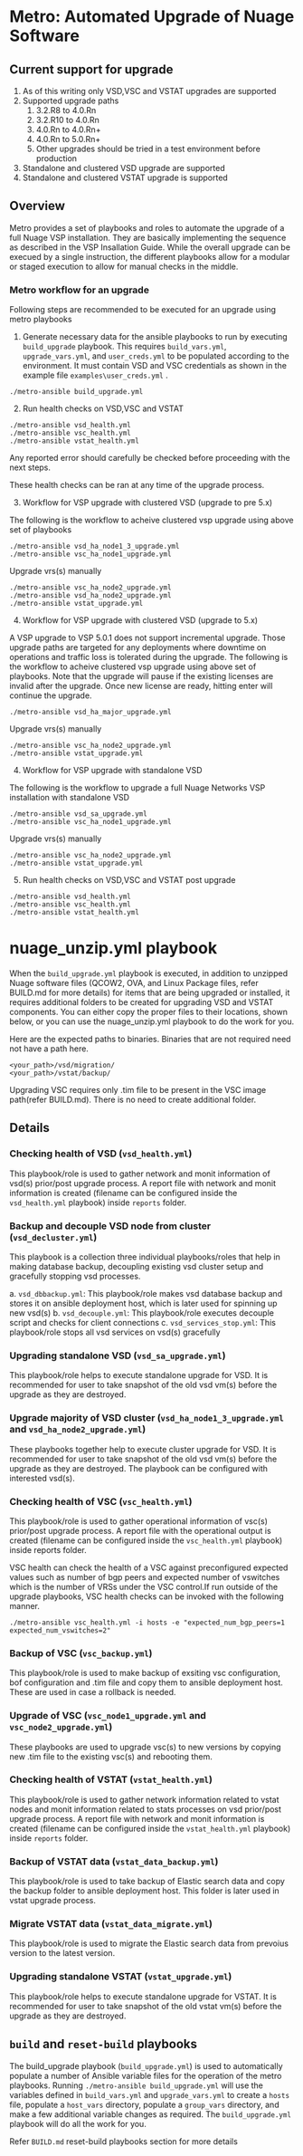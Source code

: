 # Metro: Automated Upgrade of Nuage Software

## Current support for upgrade

1. As of this writing only VSD,VSC and VSTAT upgrades are supported
1. Supported upgrade paths
   1. 3.2.R8 to 4.0.Rn
   1. 3.2.R10 to 4.0.Rn
   1. 4.0.Rn to 4.0.Rn+
   1. 4.0.Rn to 5.0.Rn+
   1. Other upgrades should be tried in a test environment before production
1. Standalone and clustered VSD upgrade are supported
1. Standalone and clustered VSTAT upgrade is supported

## Overview

Metro provides a set of playbooks and roles to automate the upgrade of a full Nuage VSP installation. They are basically implementing the sequence as described in the VSP Insallation Guide. While the overall upgrade can be execued by a single instruction, the different playbooks allow for a modular or staged execution to allow for manual checks in the middle.

### Metro workflow for an upgrade
Following steps are recommended to be executed for an upgrade using metro playbooks

1. Generate necessary data for the ansible playbooks to run by executing `build_upgrade` playbook. This requires `build_vars.yml`,  `upgrade_vars.yml`, and `user_creds.yml` to be populated according to the environment. It must contain VSD and VSC credentials as shown in the example file `examples\user_creds.yml` .

```
./metro-ansible build_upgrade.yml
```

2. Run health checks on VSD,VSC and VSTAT
```
./metro-ansible vsd_health.yml
./metro-ansible vsc_health.yml
./metro-ansible vstat_health.yml
```
Any reported error should carefully be checked before proceeding with the next steps.

These health checks can be ran at any time of the upgrade process.

3. Workflow for VSP upgrade with clustered VSD (upgrade to pre 5.x)

The following is the workflow to acheive clustered vsp upgrade using above set of playbooks

```
./metro-ansible vsd_ha_node1_3_upgrade.yml
./metro-ansible vsc_ha_node1_upgrade.yml
```
Upgrade vrs(s) manually

```
./metro-ansible vsc_ha_node2_upgrade.yml
./metro-ansible vsd_ha_node2_upgrade.yml
./metro-ansible vstat_upgrade.yml
```

4. Workflow for VSP upgrade with clustered VSD (upgrade to 5.x)

A VSP upgrade to VSP 5.0.1 does not support incremental upgrade. Those upgrade paths are targeted for any deployments where downtime on operations and traffic loss is tolerated during the upgrade.
The following is the workflow to acheive clustered vsp upgrade using above set of playbooks. Note that the upgrade will pause if the existing licenses are invalid after the upgrade. Once new license 
are ready, hitting enter will continue the upgrade.

```
./metro-ansible vsd_ha_major_upgrade.yml
```
Upgrade vrs(s) manually

```
./metro-ansible vsc_ha_node2_upgrade.yml
./metro-ansible vstat_upgrade.yml
```

4. Workflow for VSP upgrade with standalone VSD

The following is the workflow to upgrade a full Nuage Networks VSP installation with standalone VSD 

```
./metro-ansible vsd_sa_upgrade.yml
./metro-ansible vsc_ha_node1_upgrade.yml
```
Upgrade vrs(s) manually
```
./metro-ansible vsc_ha_node2_upgrade.yml
./metro-ansible vstat_upgrade.yml
```

5. Run health checks on VSD,VSC and VSTAT post upgrade
```
./metro-ansible vsd_health.yml
./metro-ansible vsc_health.yml
./metro-ansible vstat_health.yml
```

# nuage_unzip.yml playbook

When the `build_upgrade.yml` playbook is executed, in addition to unzipped Nuage software files (QCOW2, OVA, and Linux Package files, refer BUILD.md for more details) for items that are being upgraded or installed, it requires additional folders to be created for upgrading VSD and VSTAT components. You can either copy the proper files to their locations, shown below, or you can use the nuage_unzip.yml playbook to do the work for you.

Here are the expected paths to binaries. Binaries that are not required need not have a path here.

```
<your_path>/vsd/migration/
<your_path>/vstat/backup/

```
Upgrading VSC requires only .tim file to be present in the VSC image path(refer BUILD.md). There is no need to create additional folder.

## Details

### Checking health of VSD (`vsd_health.yml`)

This playbook/role is used to gather network and monit information of vsd(s) prior/post upgrade process. A report file with network and monit information is created (filename can be configured inside the `vsd_health.yml` playbook) inside `reports` folder. 

### Backup and decouple VSD node from cluster (`vsd_decluster.yml`)

This playbook is a collection three individual playbooks/roles that help in making database backup, decoupling existing vsd cluster setup and gracefully stopping vsd processes.

a. `vsd_dbbackup.yml`: This playbook/role makes vsd database backup and stores it on ansible deployment host, which is later used for spinning up new vsd(s)
b. `vsd_decouple.yml`: This playbook/role executes decouple script and checks for client connections
c. `vsd_services_stop.yml`: This playbook/role stops all vsd services on vsd(s) gracefully

### Upgrading standalone VSD (`vsd_sa_upgrade.yml`)

This playbook/role helps to execute standalone upgrade for VSD. It is recommended for user to take snapshot of the old vsd vm(s) before the upgrade as they are destroyed.

### Upgrade majority of VSD cluster (`vsd_ha_node1_3_upgrade.yml` and `vsd_ha_node2_upgrade.yml`)

These playbooks together help to execute cluster upgrade for VSD. It is recommended for user to take snapshot of the old vsd vm(s) before the upgrade as they are destroyed.
The playbook can be configured with interested vsd(s).

### Checking health of VSC (`vsc_health.yml`)

This playbook/role is used to gather operational information of vsc(s) prior/post upgrade process. A report file with the operational output is created (filename can be configured inside the `vsc_health.yml` playbook) inside reports folder.

VSC health can check the health of a VSC against preconfigured expected values such as number of bgp peers and expected number of vswitches which is the number of VRSs under the VSC control.If run outside of the upgrade playbooks, VSC health checks can be invoked with the following manner.

```
./metro-ansible vsc_health.yml -i hosts -e "expected_num_bgp_peers=1 expected_num_vswitches=2"
```

### Backup of VSC (`vsc_backup.yml`)

This playbook/role is used to make backup of exsiting vsc configuration, bof configuration and .tim file and copy them to ansible deployment host. These are used in case a rollback is needed.

### Upgrade of VSC (`vsc_node1_upgrade.yml` and `vsc_node2_upgrade.yml`)

These playbooks are used to upgrade vsc(s) to new versions by copying new .tim file to the existing vsc(s) and rebooting them.

### Checking health of VSTAT (`vstat_health.yml`)

This playbook/role is used to gather network information related to vstat nodes and monit information related to stats processes on vsd prior/post upgrade process. A report file with network and monit information is created (filename can be configured inside the `vstat_health.yml` playbook) inside `reports` folder.

### Backup of VSTAT data (`vstat_data_backup.yml`)

This playbook/role is used to take backup of Elastic search data and copy the backup folder to ansible deployment host. This folder is later used in vstat upgrade process.

### Migrate VSTAT data (`vstat_data_migrate.yml`)

This playbook/role is used to migrate the Elastic search data from prevoius version to the latest version.

### Upgrading standalone VSTAT (`vstat_upgrade.yml`)

This playbook/role helps to execute standalone upgrade for VSTAT. It is recommended for user to take snapshot of the old vstat vm(s) before the upgrade as they are destroyed.

## `build` and `reset-build` playbooks

The build_upgrade playbook (`build_upgrade.yml`) is used to automatically populate a number of Ansible variable files for the operation of the metro playbooks. Running `./metro-ansible build_upgrade.yml` will use the variables defined in `build_vars.yml` and `upgrade_vars.yml` to create a `hosts` file, populate a `host_vars` directory, populate a `group_vars` directory, and make a few additional variable changes as required. The `build_upgrade.yml` playbook will do all the work for you.

Refer `BUILD.md` reset-build playbooks section for more details
